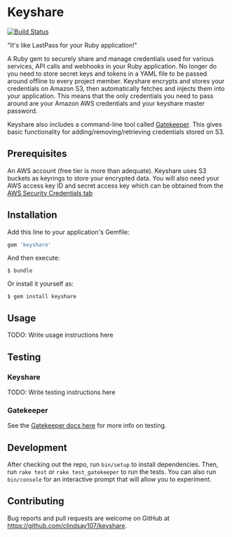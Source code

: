 # Keyshare
[![Build Status](https://travis-ci.org/clindsay107/keyshare.svg?branch=master)](https://travis-ci.org/clindsay107/keyshare)

"It's like LastPass for your Ruby application!"

A Ruby gem to securely share and manage credentials used for various services, API calls and webhooks in your Ruby application.
No longer do you need to store secret keys and tokens in a YAML file to be passed around offline to every project member. Keyshare
encrypts and stores your credentials on Amazon S3, then automatically fetches and injects them into your application. This means
that the only credentials you need to pass around are your Amazon AWS credentials and your keyshare master password.

Keyshare also includes a command-line tool called [Gatekeeper](cli). This gives basic functionality for
adding/removing/retrieving credentials stored on S3.

## Prerequisites

An AWS account (free tier is more than adequate). Keyshare uses S3 buckets as keyrings to store your encrypted data. You will also
need your AWS access key ID and secret access key which can be obtained from the [AWS Security Credentials tab](https://console.aws.amazon.com/iam/home?#security_credential)

## Installation

Add this line to your application's Gemfile:

```ruby
gem 'keyshare'
```

And then execute:

    $ bundle

Or install it yourself as:

    $ gem install keyshare

## Usage

TODO: Write usage instructions here

## Testing

### Keyshare

TODO: Write testing instructions here

### Gatekeeper

See the [Gatekeeper docs here](cli/README.md) for more info on testing.

## Development

After checking out the repo, run `bin/setup` to install dependencies. Then, run `rake test` or `rake test_gatekeeper` to run the tests.
You can also run `bin/console` for an interactive prompt that will allow you to experiment.

## Contributing

Bug reports and pull requests are welcome on GitHub at https://github.com/clindsay107/keyshare.
